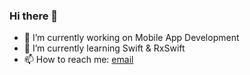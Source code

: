 ### Hi there 👋

- 🔭 I’m currently working on Mobile App Development
- 🌱 I’m currently learning Swift & RxSwift
- 📫 How to reach me: [email](nspangbo@gmail.com)

<!--
**nspangbo/nspangbo** is a ✨ _special_ ✨ repository because its `README.md` (this file) appears on your GitHub profile.

Here are some ideas to get you started:

- 👯 I’m looking to collaborate on ...
- 🤔 I’m looking for help with ...
- 💬 Ask me about ...
- 😄 Pronouns: ...
- ⚡ Fun fact: ...
-->
